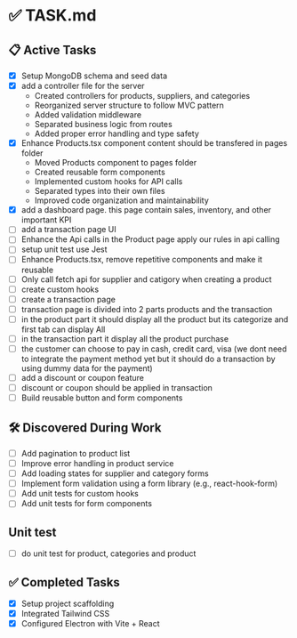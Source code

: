 # ✅ TASK.md

## 📋 Active Tasks
- [x] Setup MongoDB schema and seed data
- [x] add a controller file for the server
  - Created controllers for products, suppliers, and categories
  - Reorganized server structure to follow MVC pattern
  - Added validation middleware
  - Separated business logic from routes
  - Added proper error handling and type safety
- [x] Enhance Products.tsx component content should be transfered in pages folder
  - Moved Products component to pages folder
  - Created reusable form components
  - Implemented custom hooks for API calls
  - Separated types into their own files
  - Improved code organization and maintainability
- [x] add a dashboard page. this page contain sales, inventory, and other important KPI
- [ ] add a transaction page UI
- [ ] Enhance the Api calls in the Product page apply our rules in api calling
- [ ] setup unit test use Jest
- [ ] Enhance Products.tsx, remove repetitive components and make it reusable
- [ ] Only call fetch api for supplier and catigory when creating a product
- [ ] create custom hooks 
- [ ] create a transaction page
- [ ] transaction page is divided into 2 parts products and the transaction
- [ ] in the product part it should display all the product but its categorize and first tab can display All
- [ ] in the transaction part it display all the product purchase
- [ ] the customer can choose to pay in cash, credit card, visa (we dont need to integrate the payment method yet but it should do a transaction by using dummy data for the payment)
- [ ] add a discount or coupon feature 
- [ ] discount or coupon should be applied in transaction
- [ ] Build reusable button and form components

## 🛠 Discovered During Work
- [ ] Add pagination to product list
- [ ] Improve error handling in product service
- [ ] Add loading states for supplier and category forms
- [ ] Implement form validation using a form library (e.g., react-hook-form)
- [ ] Add unit tests for custom hooks
- [ ] Add unit tests for form components

## Unit test
- [ ] do unit test for product, categories and product

## ✅ Completed Tasks
- [x] Setup project scaffolding
- [x] Integrated Tailwind CSS
- [x] Configured Electron with Vite + React
